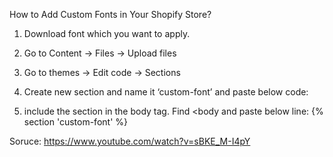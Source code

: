How to Add Custom Fonts in Your Shopify Store?

1. Download font which you want to apply.

2. Go to Content -> Files -> Upload files

3. Go to themes -> Edit code -> Sections

4. Create new section and name it ‘custom-font’ and paste below code:

5. include the section in the body tag. Find <body and paste below line:
   {% section 'custom-font' %}

Soruce: https://www.youtube.com/watch?v=sBKE_M-I4pY
